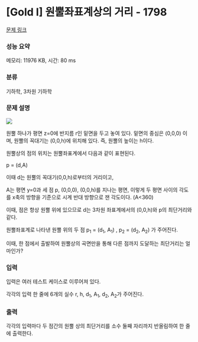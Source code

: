 # [Gold I] 원뿔좌표계상의 거리 - 1798 

[문제 링크](https://www.acmicpc.net/problem/1798) 

### 성능 요약

메모리: 11976 KB, 시간: 80 ms

### 분류

기하학, 3차원 기하학

### 문제 설명

<p><img src="https://www.acmicpc.net/upload/images2/cone.gif"></p>

<p>원뿔 하나가 평면 z=0에 반지름 r인 밑면을 두고 놓여 있다. 밑면의 중심은 (0,0,0) 이며, 원뿔의 꼭대기는 (0,0,h)에 위치해 있다. 즉, 원뿔의 높이는 h이다.</p>

<p>원뿔상의 점의 위치는 원뿔좌표계에서 다음과 같이 표현된다.</p>

<p>p = (d,A)</p>

<p>이때 d는 원뿔의 꼭대기(0,0,h)로부터의 거리이고,</p>

<p>A는 평면 y=0과 세 점 p, (0,0,0), (0,0,h)를 지나는 평면, 이렇게 두 평면 사이의 각도를 x축의 방향을 기준으로 시계 반대 방향으로 잰 각도이다. (A<360)</p>

<p>이때, 점은 항상 원뿔 위에 있으므로 d는 3차원 좌표계에서의 (0,0,h)와 p의 최단거리와 같다.</p>

<p>원뿔좌표계로 나타낸 원뿔 위의 두 점<em> </em>p<sub>1</sub> = (d<sub>1</sub>, A<sub>1</sub>) , p<sub>2</sub> = (d<sub>2</sub>, A<sub>2</sub>) 가 주어진다.</p>

<p>이때, 한 점에서 출발하여 원뿔상의 곡면만을 통해 다른 점까지 도달하는 최단거리는 얼마인가?</p>

### 입력 

 <p>입력은 여러 테스트 케이스로 이루어져 있다.</p>

<p>각각의 입력 한 줄에 6개의 실수 r, h, d<sub>1</sub>, A<sub>1</sub>, d<sub>2</sub>, A<sub>2</sub>가 주어진다.</p>

### 출력 

 <p>각각의 입력마다 두 점간의 원뿔 상의 최단거리를 소수 둘째 자리까지 반올림하여 한 줄에 출력한다.</p>

